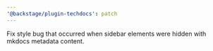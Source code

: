 ```yaml
---
'@backstage/plugin-techdocs': patch
---
```


Fix style bug that occurred when sidebar elements were hidden with mkdocs metadata content.
